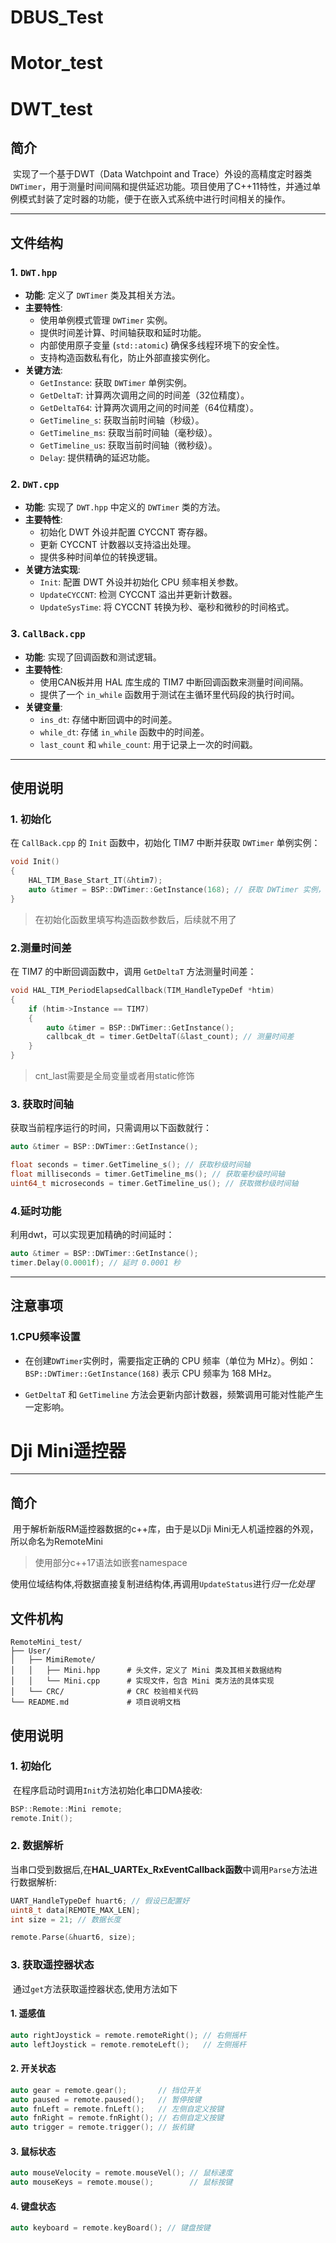



# DBUS_Test



# Motor_test



# DWT_test

## 简介
​	实现了一个基于DWT（Data Watchpoint and Trace）外设的高精度定时器类 `DWTimer`，用于测量时间间隔和提供延迟功能。项目使用了C++11特性，并通过单例模式封装了定时器的功能，便于在嵌入式系统中进行时间相关的操作。

---

## 文件结构

### 1. `DWT.hpp`
- **功能**: 定义了 `DWTimer` 类及其相关方法。
- **主要特性**:
  - 使用单例模式管理 `DWTimer` 实例。
  - 提供时间差计算、时间轴获取和延时功能。
  - 内部使用原子变量 (`std::atomic`) 确保多线程环境下的安全性。
  - 支持构造函数私有化，防止外部直接实例化。
- **关键方法**:
  - `GetInstance`: 获取 `DWTimer` 单例实例。
  - `GetDeltaT`: 计算两次调用之间的时间差（32位精度）。
  - `GetDeltaT64`: 计算两次调用之间的时间差（64位精度）。
  - `GetTimeline_s`: 获取当前时间轴（秒级）。
  - `GetTimeline_ms`: 获取当前时间轴（毫秒级）。
  - `GetTimeline_us`: 获取当前时间轴（微秒级）。
  - `Delay`: 提供精确的延迟功能。

### 2. `DWT.cpp`
- **功能**: 实现了 `DWT.hpp` 中定义的 `DWTimer` 类的方法。
- **主要特性**:
  - 初始化 DWT 外设并配置 CYCCNT 寄存器。
  - 更新 CYCCNT 计数器以支持溢出处理。
  - 提供多种时间单位的转换逻辑。
- **关键方法实现**:
  - `Init`: 配置 DWT 外设并初始化 CPU 频率相关参数。
  - `UpdateCYCCNT`: 检测 CYCCNT 溢出并更新计数器。
  - `UpdateSysTime`: 将 CYCCNT 转换为秒、毫秒和微秒的时间格式。

### 3. `CallBack.cpp`
- **功能**: 实现了回调函数和测试逻辑。
- **主要特性**:
  - 使用CAN板并用 HAL 库生成的 TIM7 中断回调函数来测量时间间隔。
  - 提供了一个 `in_while` 函数用于测试在主循环里代码段的执行时间。
- **关键变量**:
  - `ins_dt`: 存储中断回调中的时间差。
  - `while_dt`: 存储 `in_while` 函数中的时间差。
  - `last_count` 和 `while_count`: 用于记录上一次的时间戳。

---

## 使用说明

### 1. 初始化
在 `CallBack.cpp` 的 `Init` 函数中，初始化 TIM7 中断并获取 `DWTimer` 单例实例：
```cpp
void Init()
{
    HAL_TIM_Base_Start_IT(&htim7);
    auto &timer = BSP::DWTimer::GetInstance(168); // 获取 DWTimer 实例，CPU 频率为 168 MHz
}
```

> 在初始化函数里填写构造函数参数后，后续就不用了

### 2.测量时间差
在 TIM7 的中断回调函数中，调用 `GetDeltaT` 方法测量时间差：

~~~c++
void HAL_TIM_PeriodElapsedCallback(TIM_HandleTypeDef *htim)
{
    if (htim->Instance == TIM7)
    {
        auto &timer = BSP::DWTimer::GetInstance();
        callbcak_dt = timer.GetDeltaT(&last_count); // 测量时间差
    }
}
~~~

> cnt_last需要是全局变量或者用static修饰

### 3. 获取时间轴

获取当前程序运行的时间，只需调用以下函数就行：

~~~c++
auto &timer = BSP::DWTimer::GetInstance();

float seconds = timer.GetTimeline_s(); // 获取秒级时间轴
float milliseconds = timer.GetTimeline_ms(); // 获取毫秒级时间轴
uint64_t microseconds = timer.GetTimeline_us(); // 获取微秒级时间轴
~~~

### 4.延时功能

利用dwt，可以实现更加精确的时间延时：

```c++
auto &timer = BSP::DWTimer::GetInstance();
timer.Delay(0.0001f); // 延时 0.0001 秒
```
---
## 注意事项

### 1.CPU频率设置

- 在创建`DWTimer`实例时，需要指定正确的 CPU 频率（单位为 MHz）。例如：`BSP::DWTimer::GetInstance(168)` 表示 CPU 频率为 168 MHz。

- `GetDeltaT` 和 `GetTimeline` 方法会更新内部计数器，频繁调用可能对性能产生一定影响。
# Dji Mini遥控器

---

## 简介

​	用于解析新版RM遥控器数据的c++库，由于是以Dji Mini无人机遥控器的外观，所以命名为RemoteMini

> 使用部分c++17语法如嵌套namespace

​	使用位域结构体,将数据直接复制进结构体,再调用`UpdateStatus`进行*归一化处理*

## 文件机构

```
RemoteMini_test/
├── User/
│   ├── MimiRemote/
│   │   ├── Mini.hpp      # 头文件，定义了 Mini 类及其相关数据结构
│   │   └── Mini.cpp      # 实现文件，包含 Mini 类方法的具体实现
│   └── CRC/              # CRC 校验相关代码
└── README.md             # 项目说明文档
```

## 使用说明

### 1. 初始化

​	在程序启动时调用`Init`方法初始化串口DMA接收:

```c++
BSP::Remote::Mini remote;
remote.Init();
```

### 2. 数据解析

​	当串口受到数据后,在**HAL_UARTEx_RxEventCallback函数**中调用`Parse`方法进行数据解析:

```c++
UART_HandleTypeDef huart6; // 假设已配置好
uint8_t data[REMOTE_MAX_LEN];
int size = 21; // 数据长度

remote.Parse(&huart6, size);
```

### 3. 获取遥控器状态

​	通过`get`方法获取遥控器状态,使用方法如下

#### 1. 遥感值

```c++
auto rightJoystick = remote.remoteRight(); // 右侧摇杆
auto leftJoystick = remote.remoteLeft();   // 左侧摇杆
```

#### 2. 开关状态

```c++
auto gear = remote.gear();       // 挡位开关
auto paused = remote.paused();   // 暂停按键
auto fnLeft = remote.fnLeft();   // 左侧自定义按键
auto fnRight = remote.fnRight(); // 右侧自定义按键
auto trigger = remote.trigger(); // 扳机键
```

#### 3. 鼠标状态

```c++
auto mouseVelocity = remote.mouseVel(); // 鼠标速度
auto mouseKeys = remote.mouse();        // 鼠标按键
```

#### 4. 键盘状态

```c++
auto keyboard = remote.keyBoard(); // 键盘按键
```

## 
